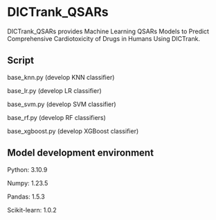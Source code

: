 # DICTrank_QSARs

DICTrank_QSARs provides Machine Learning QSARs Models to Predict Comprehensive Cardiotoxicity of Drugs in Humans Using DICTrank.

##  Script

base_knn.py (develop KNN classifier)

base_lr.py (develop LR classifier)

base_svm.py (develop SVM classifier)

base_rf.py (develop RF classifiers)

base_xgboost.py (develop XGBoost classifier)


## Model development environment 

Python: 3.10.9

Numpy: 1.23.5

Pandas: 1.5.3

Scikit-learn: 1.0.2
